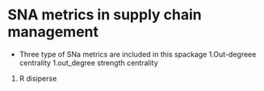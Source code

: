 # SNA metrics in supply chain management
* Three type of SNa metrics are included in this spackage
1.Out-degreee centrality 
1.out_degree strength centrality
1. R disiperse

